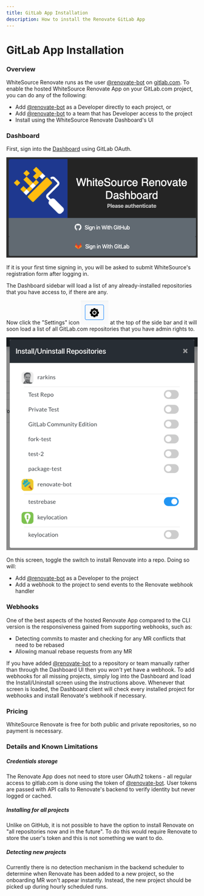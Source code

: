 ```yaml
---
title: GitLab App Installation
description: How to install the Renovate GitLab App
---
```


# GitLab App Installation

### Overview

WhiteSource Renovate runs as the user [@renovate-bot](https://gitlab.com/renovate-bot) on [gitlab.com](https://gitlab.com). To enable the hosted WhiteSource Renovate App on your GitLab.com project, you can do any of the following:

- Add [@renovate-bot](https://gitlab.com/renovate-bot) as a Developer directly to each project, or
- Add [@renovate-bot](https://gitlab.com/renovate-bot) to a team that has Developer access to the project
- Install using the WhiteSource Renovate Dashboard's UI

### Dashboard

First, sign into the [Dashboard](https://app.renovatebot.com/dashboard) using GitLab OAuth.

![Renovate Dashboard Sign In Screenshot](assets/images/dashboard-login.png)

If it is your first time signing in, you will be asked to submit WhiteSource's registration form after logging in.

The Dashboard sidebar will load a list of any already-installed repositories that you have access to, if there are any.

Now click the "Settings" icon ![Renovate Dashboard Settings icon](assets/images/dashboard-settings.png) at the top of the side bar and it will soon load a list of all GitLab.com repositories that you have admin rights to.

![Renovate Dashboard Install Screen](assets/images/dashboard-install.png)

On this screen, toggle the switch to install Renovate into a repo. Doing so will:

- Add [@renovate-bot](https://gitlab.com/renovate-bot) as a Developer to the project
- Add a webhook to the project to send events to the Renovate webhook handler

### Webhooks

One of the best aspects of the hosted Renovate App compared to the CLI version is the responsiveness gained from supporting webhooks, such as:

- Detecting commits to master and checking for any MR conflicts that need to be rebased
- Allowing manual rebase requests from any MR

If you have added [@renovate-bot](https://gitlab.com/renovate-bot) to a repository or team manually rather than through the Dashboard UI then you _won't_ yet have a webhook.
To add webhooks for all missing projects, simply log into the Dashboard and load the Install/Uninstall screen using the instructions above.
Whenever that screen is loaded, the Dashboard client will check every installed project for webhooks and install Renovate's webhook if necessary.

### Pricing

WhiteSource Renovate is free for both public and private repositories, so no payment is necessary.

### Details and Known Limitations

##### Credentials storage

The Renovate App does not need to store user OAuth2 tokens - all regular access to gitlab.com is done using the token of [@renovate-bot](https://gitlab.com/renovate-bot).
User tokens are passed with API calls to Renovate's backend to verify identity but never logged or cached.

##### Installing for all projects

Unlike on GitHub, it is not possible to have the option to install Renovate on "all repositories now and in the future". To do this would require Renovate to store the user's token and this is not something we want to do.

##### Detecting new projects

Currently there is no detection mechanism in the backend scheduler to determine when Renovate has been added to a new project, so the onboarding MR won't appear instantly. Instead, the new project should be picked up during hourly scheduled runs.

